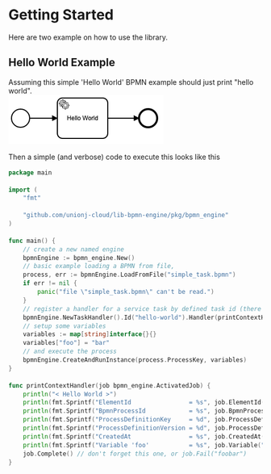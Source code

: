 
# Getting Started

Here are two example on how to use the library.

## Hello World Example

Assuming this simple 'Hello World' BPMN example should just print "hello world". \
![hello_world.png](./examples/hello_world/simple_task.png)

Then a simple (and verbose) code to execute this looks like this

<!-- MARKDOWN-AUTO-DOCS:START (CODE:src=./examples/hello_world/hello_world.go) -->
<!-- The below code snippet is automatically added from ./examples/hello_world/hello_world.go -->
```go
package main

import (
	"fmt"

	"github.com/unionj-cloud/lib-bpmn-engine/pkg/bpmn_engine"
)

func main() {
	// create a new named engine
	bpmnEngine := bpmn_engine.New()
	// basic example loading a BPMN from file,
	process, err := bpmnEngine.LoadFromFile("simple_task.bpmn")
	if err != nil {
		panic("file \"simple_task.bpmn\" can't be read.")
	}
	// register a handler for a service task by defined task id (there are alternative options for types as well)
	bpmnEngine.NewTaskHandler().Id("hello-world").Handler(printContextHandler)
	// setup some variables
	variables := map[string]interface{}{}
	variables["foo"] = "bar"
	// and execute the process
	bpmnEngine.CreateAndRunInstance(process.ProcessKey, variables)
}

func printContextHandler(job bpmn_engine.ActivatedJob) {
	println("< Hello World >")
	println(fmt.Sprintf("ElementId                = %s", job.ElementId()))
	println(fmt.Sprintf("BpmnProcessId            = %s", job.BpmnProcessId()))
	println(fmt.Sprintf("ProcessDefinitionKey     = %d", job.ProcessDefinitionKey()))
	println(fmt.Sprintf("ProcessDefinitionVersion = %d", job.ProcessDefinitionVersion()))
	println(fmt.Sprintf("CreatedAt                = %s", job.CreatedAt()))
	println(fmt.Sprintf("Variable 'foo'           = %s", job.Variable("foo")))
	job.Complete() // don't forget this one, or job.Fail("foobar")
}
```
<!-- MARKDOWN-AUTO-DOCS:END -->
